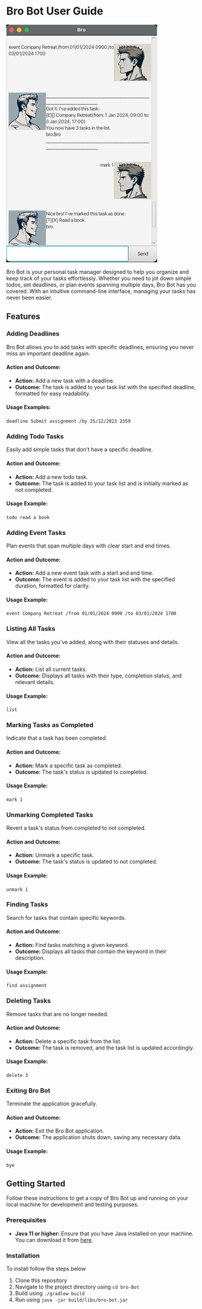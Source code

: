 # Bro Bot User Guide

![Bro Bot UI](./UI.png)

Bro Bot is your personal task manager designed to help you organize and keep track of your tasks effortlessly. Whether you need to jot down simple todos, set deadlines, or plan events spanning multiple days, Bro Bot has you covered. With an intuitive command-line interface, managing your tasks has never been easier.

## Features

### Adding Deadlines

Bro Bot allows you to add tasks with specific deadlines, ensuring you never miss an important deadline again.

#### **Action and Outcome:**
- **Action:** Add a new task with a deadline.
- **Outcome:** The task is added to your task list with the specified deadline, formatted for easy readability.

#### **Usage Examples:**
  ```deadline Submit assignment /by 25/12/2023 2359```


### Adding Todo Tasks

Easily add simple tasks that don't have a specific deadline.

#### **Action and Outcome:**
- **Action:** Add a new todo task.
- **Outcome:** The task is added to your task list and is initially marked as not completed.

#### **Usage Example:**
```todo read a book```

### Adding Event Tasks

Plan events that span multiple days with clear start and end times.

#### **Action and Outcome:**
- **Action:** Add a new event task with a start and end time.
- **Outcome:** The event is added to your task list with the specified duration, formatted for clarity.

#### **Usage Example:**
```event Company Retreat /from 01/01/2024 0900 /to 03/01/2024 1700```


### Listing All Tasks

View all the tasks you've added, along with their statuses and details.

#### **Action and Outcome:**
- **Action:** List all current tasks.
- **Outcome:** Displays all tasks with their type, completion status, and relevant details.

#### **Usage Example:**
```list```

### Marking Tasks as Completed

Indicate that a task has been completed.

#### **Action and Outcome:**
- **Action:** Mark a specific task as completed.
- **Outcome:** The task's status is updated to completed.

#### **Usage Example:**
```mark 1```

### Unmarking Completed Tasks

Revert a task's status from completed to not completed.

#### **Action and Outcome:**
- **Action:** Unmark a specific task.
- **Outcome:** The task's status is updated to not completed.

#### **Usage Example:**
```unmark 1```

### Finding Tasks

Search for tasks that contain specific keywords.

#### **Action and Outcome:**
- **Action:** Find tasks matching a given keyword.
- **Outcome:** Displays all tasks that contain the keyword in their description.

#### **Usage Example:**
```find assignment```

### Deleting Tasks

Remove tasks that are no longer needed.

#### **Action and Outcome:**
- **Action:** Delete a specific task from the list.
- **Outcome:** The task is removed, and the task list is updated accordingly.

#### **Usage Example:**
```delete 3```

### Exiting Bro Bot

Terminate the application gracefully.

#### **Action and Outcome:**
- **Action:** Exit the Bro Bot application.
- **Outcome:** The application shuts down, saving any necessary data.

#### **Usage Example:**
```bye```

## Getting Started

Follow these instructions to get a copy of Bro Bot up and running on your local machine for development and testing purposes.

### Prerequisites

- **Java 11 or higher:** Ensure that you have Java installed on your machine. You can download it from [here](https://www.oracle.com/java/technologies/javase-jdk11-downloads.html).

### Installation
To install follow the steps below
1. Clone this repository
2. Navigate to the project directory using ```cd bro-Bot```
3. Build using ```./gradlew build```
4. Run using ```java -jar build/libs/bro-bot.jar```
